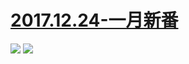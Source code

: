 # [2017.12.24-一月新番](http://www.bilibili.com/blackboard/activity-S1SIx4czG.html)
![](https://bilicoverimg.github.io/2017/2017.12.24-一月新番.jpg)
![](https://bilicover2017.github.io/2017.12.24.jpg)
